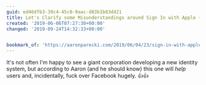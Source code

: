 ```yaml
---
guid: ed46dfb3-39c4-45c0-9aac-d83b1b83d421
title: Let's Clarify some Misunderstandings around Sign In with Apple • Aaron Parecki
created: '2019-06-06T07:27:30+00:00'
changed: '2019-09-24T14:32:33+00:00'


bookmark_of: 'https://aaronparecki.com/2019/06/04/23/sign-in-with-apple-misunderstandings'
---
```


It's not often I'm happy to see a giant corporation developing a new identity system, but according to Aaron (and he should know) this one will _help_ users and, incidentally, fuck over Facebook hugely. 👍👍
